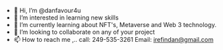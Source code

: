- 👋 Hi, I’m @danfavour4u
- 👀 I’m interested in learning new skills
- 🌱 I’m currently learning about NFT's, Metaverse and Web 3 technology.
- 💞️ I’m looking to collaborate on any of your project
- 📫 How to reach me ,.. call: 249-535-3261 Email: irefindan@gmail.com

<!---
danfavour4u/danfavour4u is a ✨ special ✨ repository because its `README.md` (this file) appears on your GitHub profile.
You can click the Preview link to take a look at your changes.
--->
